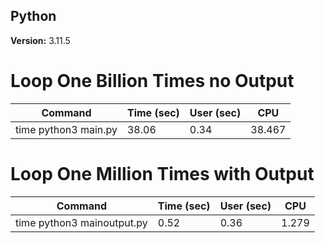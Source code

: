 ## Python

**Version:** 3.11.5

# Loop One Billion Times no Output

| Command               | Time (sec) | User (sec) | CPU    |
|-----------------------|------------|------------|--------|
| time python3 main.py  | 38.06      | 0.34       | 38.467 |

# Loop One Million Times with Output

| Command                     | Time (sec) | User (sec) | CPU   |
|-----------------------------|------------|------------|-------|
| time python3 mainoutput.py  | 0.52       | 0.36       | 1.279 |